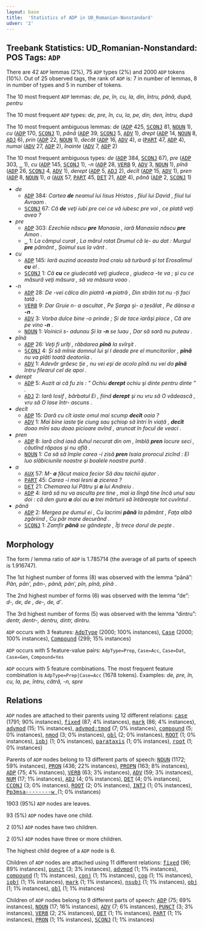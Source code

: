 ```yaml
---
layout: base
title:  'Statistics of ADP in UD_Romanian-Nonstandard'
udver: '2'
---
```


## Treebank Statistics: UD_Romanian-Nonstandard: POS Tags: `ADP`

There are 42 `ADP` lemmas (2%), 75 `ADP` types (2%) and 2000 `ADP` tokens (10%).
Out of 25 observed tags, the rank of `ADP` is: 7 in number of lemmas, 8 in number of types and 5 in number of tokens.

The 10 most frequent `ADP` lemmas: <em>de, pe, în, cu, la, din, întru, până, după, pentru</em>

The 10 most frequent `ADP` types:  <em>de, pre, în, cu, la, pe, din, den, întru, după</em>

The 10 most frequent ambiguous lemmas: <em>de</em> (<tt><a href="ro_nonstandard-pos-ADP.html">ADP</a></tt> 425, <tt><a href="ro_nonstandard-pos-SCONJ.html">SCONJ</a></tt> 81, <tt><a href="ro_nonstandard-pos-NOUN.html">NOUN</a></tt> 1), <em>cu</em> (<tt><a href="ro_nonstandard-pos-ADP.html">ADP</a></tt> 170, <tt><a href="ro_nonstandard-pos-SCONJ.html">SCONJ</a></tt> 1), <em>până</em> (<tt><a href="ro_nonstandard-pos-ADP.html">ADP</a></tt> 39, <tt><a href="ro_nonstandard-pos-SCONJ.html">SCONJ</a></tt> 5, <tt><a href="ro_nonstandard-pos-ADV.html">ADV</a></tt> 1), <em>drept</em> (<tt><a href="ro_nonstandard-pos-ADP.html">ADP</a></tt> 14, <tt><a href="ro_nonstandard-pos-NOUN.html">NOUN</a></tt> 8, <tt><a href="ro_nonstandard-pos-ADJ.html">ADJ</a></tt> 6), <em>prin</em> (<tt><a href="ro_nonstandard-pos-ADP.html">ADP</a></tt> 22, <tt><a href="ro_nonstandard-pos-NOUN.html">NOUN</a></tt> 1), <em>decât</em> (<tt><a href="ro_nonstandard-pos-ADP.html">ADP</a></tt> 16, <tt><a href="ro_nonstandard-pos-ADV.html">ADV</a></tt> 4), <em>a</em> (<tt><a href="ro_nonstandard-pos-PART.html">PART</a></tt> 47, <tt><a href="ro_nonstandard-pos-ADP.html">ADP</a></tt> 4), <em>numai</em> (<tt><a href="ro_nonstandard-pos-ADV.html">ADV</a></tt> 27, <tt><a href="ro_nonstandard-pos-ADP.html">ADP</a></tt> 2), <em>înainte</em> (<tt><a href="ro_nonstandard-pos-ADV.html">ADV</a></tt> 7, <tt><a href="ro_nonstandard-pos-ADP.html">ADP</a></tt> 2)

The 10 most frequent ambiguous types:  <em>de</em> (<tt><a href="ro_nonstandard-pos-ADP.html">ADP</a></tt> 384, <tt><a href="ro_nonstandard-pos-SCONJ.html">SCONJ</a></tt> 67), <em>pre</em> (<tt><a href="ro_nonstandard-pos-ADP.html">ADP</a></tt> 303, <tt><a href="ro_nonstandard-dep-_.html">_</a></tt> 1), <em>cu</em> (<tt><a href="ro_nonstandard-pos-ADP.html">ADP</a></tt> 145, <tt><a href="ro_nonstandard-pos-SCONJ.html">SCONJ</a></tt> 1), <em>-n</em> (<tt><a href="ro_nonstandard-pos-ADP.html">ADP</a></tt> 28, <tt><a href="ro_nonstandard-pos-VERB.html">VERB</a></tt> 9, <tt><a href="ro_nonstandard-pos-ADV.html">ADV</a></tt> 3, <tt><a href="ro_nonstandard-pos-NOUN.html">NOUN</a></tt> 1), <em>pînă</em> (<tt><a href="ro_nonstandard-pos-ADP.html">ADP</a></tt> 26, <tt><a href="ro_nonstandard-pos-SCONJ.html">SCONJ</a></tt> 4, <tt><a href="ro_nonstandard-pos-ADV.html">ADV</a></tt> 1), <em>derept</em> (<tt><a href="ro_nonstandard-pos-ADP.html">ADP</a></tt> 5, <tt><a href="ro_nonstandard-pos-ADJ.html">ADJ</a></tt> 2), <em>decît</em> (<tt><a href="ro_nonstandard-pos-ADP.html">ADP</a></tt> 15, <tt><a href="ro_nonstandard-pos-ADV.html">ADV</a></tt> 1), <em>pren</em> (<tt><a href="ro_nonstandard-pos-ADP.html">ADP</a></tt> 8, <tt><a href="ro_nonstandard-pos-NOUN.html">NOUN</a></tt> 1), <em>a</em> (<tt><a href="ro_nonstandard-feat-AUX.html">AUX</a></tt> 57, <tt><a href="ro_nonstandard-pos-PART.html">PART</a></tt> 45, <tt><a href="ro_nonstandard-pos-DET.html">DET</a></tt> 21, <tt><a href="ro_nonstandard-pos-ADP.html">ADP</a></tt> 4), <em>până</em> (<tt><a href="ro_nonstandard-pos-ADP.html">ADP</a></tt> 2, <tt><a href="ro_nonstandard-pos-SCONJ.html">SCONJ</a></tt> 1)


* <em>de</em>
  * <tt><a href="ro_nonstandard-pos-ADP.html">ADP</a></tt> 384: <em>Cartea <b>de</b> neamul lui Iisus Hristos , fiiul lui David , fiiul lui Avraam .</em>
  * <tt><a href="ro_nonstandard-pos-SCONJ.html">SCONJ</a></tt> 67: <em>Că <b>de</b> veţi iubi pre cei ce vă iubesc pre voi , ce plată veţi avea ?</em>
* <em>pre</em>
  * <tt><a href="ro_nonstandard-pos-ADP.html">ADP</a></tt> 303: <em>Ezechiia născu <b>pre</b> Manasia , iară Manasiia născu <b>pre</b> Amon .</em>
  * <tt><a href="ro_nonstandard-dep-_.html">_</a></tt> 1: <em>La câmpul curat , La mărul rotat Drumul că le- au dat : Murgul <b>pre</b> pământ , Șoimul sus la vânt .</em>
* <em>cu</em>
  * <tt><a href="ro_nonstandard-pos-ADP.html">ADP</a></tt> 145: <em>Iară auzind aceasta Irod craiu să turbură şi tot Erosalimul <b>cu</b> el .</em>
  * <tt><a href="ro_nonstandard-pos-SCONJ.html">SCONJ</a></tt> 1: <em>Că <b>cu</b> ce giudecată veţi giudeca , giudeca -te va ; şi cu ce măsură veţi măsura , să va măsura voao .</em>
* <em>-n</em>
  * <tt><a href="ro_nonstandard-pos-ADP.html">ADP</a></tt> 28: <em>De -vei călca din piatră <b>-n</b> piatră , Din străin tot nu -ți faci tată .</em>
  * <tt><a href="ro_nonstandard-pos-VERB.html">VERB</a></tt> 9: <em>Dar Gruie n- a ascultat , Pe Șarga şi- a țesălat , Pe dânsa a <b>-n</b> .</em>
  * <tt><a href="ro_nonstandard-pos-ADV.html">ADV</a></tt> 3: <em>Vorba dulce bine -o prinde ; Și de tace iarăşi place , Că are pe vino <b>-n</b> .</em>
  * <tt><a href="ro_nonstandard-pos-NOUN.html">NOUN</a></tt> 1: <em>Voinicii s- adunau Și la <b>-n</b> se luau , Dar să sară nu puteau .</em>
* <em>pînă</em>
  * <tt><a href="ro_nonstandard-pos-ADP.html">ADP</a></tt> 26: <em>Veţi fi urîţi , răbdarea <b>pînă</b> la svîrşit .</em>
  * <tt><a href="ro_nonstandard-pos-SCONJ.html">SCONJ</a></tt> 4: <em>Și să mînie domnul lui şi l deade pre el muncitorilor , <b>pînă</b> nu va plăti toată deatoriia .</em>
  * <tt><a href="ro_nonstandard-pos-ADV.html">ADV</a></tt> 1: <em>Adevăr grăesc ţie , nu vei eşi de acolo pînă nu vei da <b>pînă</b> întru filearul cel de apoi .</em>
* <em>derept</em>
  * <tt><a href="ro_nonstandard-pos-ADP.html">ADP</a></tt> 5: <em>Auzit ai că fu zis : ” Ochiu <b>derept</b> ochiu şi dinte pentru dinte ” .</em>
  * <tt><a href="ro_nonstandard-pos-ADJ.html">ADJ</a></tt> 2: <em>Iară Iosif , bărbatul Ei , fiind <b>derept</b> şi nu vru să O vădească , vru să O lase într- ascuns .</em>
* <em>decît</em>
  * <tt><a href="ro_nonstandard-pos-ADP.html">ADP</a></tt> 15: <em>Dară cu cît iaste omul mai scump <b>decît</b> oaia ?</em>
  * <tt><a href="ro_nonstandard-pos-ADV.html">ADV</a></tt> 1: <em>Mai bine iaste ţie ciung sau şchiop să întri în viață , <b>decît</b> doao mîni sau doao picioare avînd , aruncat în focul de veaci .</em>
* <em>pren</em>
  * <tt><a href="ro_nonstandard-pos-ADP.html">ADP</a></tt> 8: <em>Iară cînd iasă duhul necurat din om , îmblă <b>pren</b> locure seci , căutînd răpaos şi nu află .</em>
  * <tt><a href="ro_nonstandard-pos-NOUN.html">NOUN</a></tt> 1: <em>Ca să să împle carea -i zisă <b>pren</b> Isaia prorocul zicînd : El luo slăbiciunile noastre şi boalele noastre purtă .</em>
* <em>a</em>
  * <tt><a href="ro_nonstandard-feat-AUX.html">AUX</a></tt> 57: <em>M- <b>a</b> făcut maica fecior Să dau taichii ajutor .</em>
  * <tt><a href="ro_nonstandard-pos-PART.html">PART</a></tt> 45: <em>Carea -i mai lesni <b>a</b> zicerea ?</em>
  * <tt><a href="ro_nonstandard-pos-DET.html">DET</a></tt> 21: <em>Chemarea lui Pătru şi <b>a</b> lui Andreiu .</em>
  * <tt><a href="ro_nonstandard-pos-ADP.html">ADP</a></tt> 4: <em>Iară să nu va asculta pre tine , mai ia lîngă tine încă unul sau doi : că den gura <b>a</b> doi au <b>a</b> trei mărturii să întăreaşte tot cuvîntul .</em>
* <em>până</em>
  * <tt><a href="ro_nonstandard-pos-ADP.html">ADP</a></tt> 2: <em>Mergea pe dumul ei , Cu lacrimi <b>până</b> la pământ , Faţa albă zgâriind , Cu păr mare decurând .</em>
  * <tt><a href="ro_nonstandard-pos-SCONJ.html">SCONJ</a></tt> 1: <em>Zamfir <b>până</b> se gândeşte , Îţi trece dorul de peşte .</em>

## Morphology

The form / lemma ratio of `ADP` is 1.785714 (the average of all parts of speech is 1.916747).

The 1st highest number of forms (8) was observed with the lemma “până”: <em>Pân, pân', pân-, până, pân’, pîn, pînă, pînă </em>.

The 2nd highest number of forms (6) was observed with the lemma “de”: <em>d-, de, de , de-, dе, d’</em>.

The 3rd highest number of forms (5) was observed with the lemma “dintru”: <em>dentr, dentr-, dentru, dintr, dintru</em>.

`ADP` occurs with 3 features: <tt><a href="ro_nonstandard-feat-AdpType.html">AdpType</a></tt> (2000; 100% instances), <tt><a href="ro_nonstandard-feat-Case.html">Case</a></tt> (2000; 100% instances), <tt><a href="ro_nonstandard-feat-Compound.html">Compound</a></tt> (299; 15% instances)

`ADP` occurs with 5 feature-value pairs: `AdpType=Prep`, `Case=Acc`, `Case=Dat`, `Case=Gen`, `Compound=Yes`

`ADP` occurs with 5 feature combinations.
The most frequent feature combination is `AdpType=Prep|Case=Acc` (1678 tokens).
Examples: <em>de, pre, în, cu, la, pe, întru, cătră, -n, spre</em>


## Relations

`ADP` nodes are attached to their parents using 12 different relations: <tt><a href="ro_nonstandard-dep-case.html">case</a></tt> (1791; 90% instances), <tt><a href="ro_nonstandard-dep-fixed.html">fixed</a></tt> (87; 4% instances), <tt><a href="ro_nonstandard-dep-mark.html">mark</a></tt> (86; 4% instances), <tt><a href="ro_nonstandard-dep-advmod.html">advmod</a></tt> (15; 1% instances), <tt><a href="ro_nonstandard-dep-advmod-tmod.html">advmod:tmod</a></tt> (7; 0% instances), <tt><a href="ro_nonstandard-dep-compound.html">compound</a></tt> (5; 0% instances), <tt><a href="ro_nonstandard-dep-nmod.html">nmod</a></tt> (3; 0% instances), <tt><a href="ro_nonstandard-dep-obl.html">obl</a></tt> (2; 0% instances), <tt><a href="ro_nonstandard-dep-ROOT.html">ROOT</a></tt> (1; 0% instances), <tt><a href="ro_nonstandard-dep-iobj.html">iobj</a></tt> (1; 0% instances), <tt><a href="ro_nonstandard-dep-parataxis.html">parataxis</a></tt> (1; 0% instances), <tt><a href="ro_nonstandard-dep-root.html">root</a></tt> (1; 0% instances)

Parents of `ADP` nodes belong to 13 different parts of speech: <tt><a href="ro_nonstandard-pos-NOUN.html">NOUN</a></tt> (1172; 59% instances), <tt><a href="ro_nonstandard-feat-PRON.html">PRON</a></tt> (436; 22% instances), <tt><a href="ro_nonstandard-pos-PROPN.html">PROPN</a></tt> (163; 8% instances), <tt><a href="ro_nonstandard-pos-ADP.html">ADP</a></tt> (75; 4% instances), <tt><a href="ro_nonstandard-pos-VERB.html">VERB</a></tt> (63; 3% instances), <tt><a href="ro_nonstandard-pos-ADV.html">ADV</a></tt> (59; 3% instances), <tt><a href="ro_nonstandard-pos-NUM.html">NUM</a></tt> (17; 1% instances), <tt><a href="ro_nonstandard-pos-ADJ.html">ADJ</a></tt> (4; 0% instances), <tt><a href="ro_nonstandard-pos-DET.html">DET</a></tt> (4; 0% instances), <tt><a href="ro_nonstandard-pos-CCONJ.html">CCONJ</a></tt> (3; 0% instances), <tt><a href="ro_nonstandard-dep-ROOT.html">ROOT</a></tt> (2; 0% instances), <tt><a href="ro_nonstandard-pos-INTJ.html">INTJ</a></tt> (1; 0% instances), <tt><a href="ro_nonstandard-pos-Pp3msa--------w .html">Pp3msa--------w </a></tt> (1; 0% instances)

1903 (95%) `ADP` nodes are leaves.

93 (5%) `ADP` nodes have one child.

2 (0%) `ADP` nodes have two children.

2 (0%) `ADP` nodes have three or more children.

The highest child degree of a `ADP` node is 6.

Children of `ADP` nodes are attached using 11 different relations: <tt><a href="ro_nonstandard-dep-fixed.html">fixed</a></tt> (96; 89% instances), <tt><a href="ro_nonstandard-dep-punct.html">punct</a></tt> (3; 3% instances), <tt><a href="ro_nonstandard-dep-advmod.html">advmod</a></tt> (1; 1% instances), <tt><a href="ro_nonstandard-dep-compound.html">compound</a></tt> (1; 1% instances), <tt><a href="ro_nonstandard-dep-conj.html">conj</a></tt> (1; 1% instances), <tt><a href="ro_nonstandard-dep-cop.html">cop</a></tt> (1; 1% instances), <tt><a href="ro_nonstandard-dep-iobj.html">iobj</a></tt> (1; 1% instances), <tt><a href="ro_nonstandard-dep-mark.html">mark</a></tt> (1; 1% instances), <tt><a href="ro_nonstandard-dep-nsubj.html">nsubj</a></tt> (1; 1% instances), <tt><a href="ro_nonstandard-dep-obj.html">obj</a></tt> (1; 1% instances), <tt><a href="ro_nonstandard-dep-obl.html">obl</a></tt> (1; 1% instances)

Children of `ADP` nodes belong to 9 different parts of speech: <tt><a href="ro_nonstandard-pos-ADP.html">ADP</a></tt> (75; 69% instances), <tt><a href="ro_nonstandard-pos-NOUN.html">NOUN</a></tt> (17; 16% instances), <tt><a href="ro_nonstandard-pos-ADV.html">ADV</a></tt> (7; 6% instances), <tt><a href="ro_nonstandard-pos-PUNCT.html">PUNCT</a></tt> (3; 3% instances), <tt><a href="ro_nonstandard-pos-VERB.html">VERB</a></tt> (2; 2% instances), <tt><a href="ro_nonstandard-pos-DET.html">DET</a></tt> (1; 1% instances), <tt><a href="ro_nonstandard-pos-PART.html">PART</a></tt> (1; 1% instances), <tt><a href="ro_nonstandard-feat-PRON.html">PRON</a></tt> (1; 1% instances), <tt><a href="ro_nonstandard-pos-SCONJ.html">SCONJ</a></tt> (1; 1% instances)

